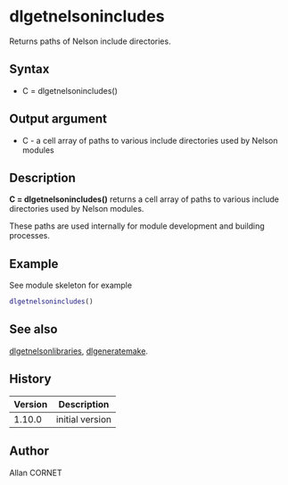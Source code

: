# dlgetnelsonincludes

Returns paths of Nelson include directories.

## Syntax

- C = dlgetnelsonincludes()

## Output argument

- C - a cell array of paths to various include directories used by Nelson modules

## Description

  <p><b>C = dlgetnelsonincludes()</b> returns a cell array of paths to various include directories used by Nelson modules.</p>
  <p>These paths are used internally for module development and building processes.</p>

## Example

See module skeleton for example

```matlab
dlgetnelsonincludes()
```

## See also

[dlgetnelsonlibraries](dlgetnelsonlibraries.md), [dlgeneratemake](dlgeneratemake.md).

## History

| Version | Description     |
| ------- | --------------- |
| 1.10.0  | initial version |

## Author

Allan CORNET
